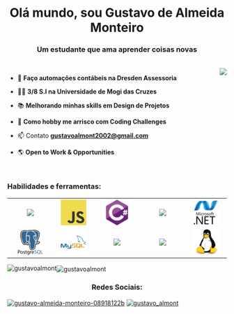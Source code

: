 <h1 align="center">Olá mundo, sou Gustavo de Almeida Monteiro</h1>
<h3 align="center">Um estudante que ama aprender coisas novas</h3>

<br/>

<img align= right img src="https://user-images.githubusercontent.com/100509300/155876422-b23f0243-e75b-480b-bf85-31e02e9e7054.png">


- 🔭 **Faço automações contábeis na Dresden Assessoria**

- 👨‍🎓 **3/8 S.I na Universidade de Mogi das Cruzes**

- 📚 **Melhorando minhas skills em Design de Projetos**

- 🌱 **Como hobby me arrisco com Coding Challenges**

- 📫 Contato **gustavoalmont2002@gmail.com**

- 🌎 **Open to Work & Opportunities**

<br/>


<h3 align="left">Habilidades e ferramentas:</h3>

<table width="100">
<tbody><tr>
    <td align="center" width="250">
        <a target="_blank" rel="noopener noreferrer" href="https://camo.githubusercontent.com/888e388801f947dec7c3d843942c277af25fe2b1aed1821542c4e711f210312a/68747470733a2f2f75706c6f61642e77696b696d656469612e6f72672f77696b6970656469612f636f6d6d6f6e732f7468756d622f632f63332f507974686f6e2d6c6f676f2d6e6f746578742e7376672f37363870782d507974686f6e2d6c6f676f2d6e6f746578742e7376672e706e67"><img src="https://camo.githubusercontent.com/888e388801f947dec7c3d843942c277af25fe2b1aed1821542c4e711f210312a/68747470733a2f2f75706c6f61642e77696b696d656469612e6f72672f77696b6970656469612f636f6d6d6f6e732f7468756d622f632f63332f507974686f6e2d6c6f676f2d6e6f746578742e7376672f37363870782d507974686f6e2d6c6f676f2d6e6f746578742e7376672e706e67" width="60" style="max-width: 100%;"></a>
    </td>
    <td align="center" width="250">
        <a target="_blank" rel="noopener noreferrer" href="https://developer.mozilla.org/en-US/docs/Web/JavaScript"><img src="https://raw.githubusercontent.com/devicons/devicon/master/icons/javascript/javascript-original.svg" width="60" style="max-width: 100%;"></a>
    </td>
    <td align="center" width="250">
        <a target="_blank" rel="noopener noreferrer" href="https://www.w3schools.com/cs/"><img src="https://raw.githubusercontent.com/devicons/devicon/master/icons/csharp/csharp-original.svg" width="60" style="max-width: 100%;"></a>
    </td>
    <td align="center" width="250">
        <a target="_blank" rel="noopener noreferrer" href="https://camo.githubusercontent.com/7272fbb96da1c2b30e16ba3608d1cf66ba8a30c5f8aa92e288b068b340f38ac7/68747470733a2f2f7777772e766563746f726c6f676f2e7a6f6e652f6c6f676f732f6e6f64656a732f6e6f64656a732d617232312e737667"><img src="https://camo.githubusercontent.com/7272fbb96da1c2b30e16ba3608d1cf66ba8a30c5f8aa92e288b068b340f38ac7/68747470733a2f2f7777772e766563746f726c6f676f2e7a6f6e652f6c6f676f732f6e6f64656a732f6e6f64656a732d617232312e737667" data-canonical-src="https://www.vectorlogo.zone/logos/nodejs/nodejs-ar21.svg" style="max-width: 100%;"></a>
    </td>
    <td align="center" width="250">
        <a target="_blank" rel="noopener noreferrer" href="https://dotnet.microsoft.com/"><img src="https://raw.githubusercontent.com/devicons/devicon/master/icons/dot-net/dot-net-original-wordmark.svg" width="60" style="max-width: 100%;"></a>
    </td>
</tr>
<tr>
    <td align="center">
        <a target="_blank" rel="noopener noreferrer" href="https://www.postgresql.org"><img src="https://raw.githubusercontent.com/devicons/devicon/master/icons/postgresql/postgresql-original-wordmark.svg" width="60" style="max-width: 100%;"></a>
    </td>
    <td align="center">
        <a target="_blank" rel="noopener noreferrer" href="https://www.mysql.com/"><img src="https://raw.githubusercontent.com/devicons/devicon/master/icons/mysql/mysql-original-wordmark.svg" width="60" style="max-width: 100%;"></a>
    </td>
    <td align="center">
        <a target="_blank" rel="noopener noreferrer" href="https://github.com/bestofjs/bestofjs-webui/blob/master/public/logos/vscode.svg"><img src="https://github.com/bestofjs/bestofjs-webui/raw/master/public/logos/vscode.svg" width="60" style="max-width: 100%;"></a>
    </td>
    <td align="center">
        <a target="_blank" rel="noopener noreferrer" href="https://git-scm.com/"><img src="https://www.vectorlogo.zone/logos/git-scm/git-scm-icon.svg" width="60" style="max-width: 100%;"></a>
    </td>
    <td align="center">
        <a target="_blank" rel="noopener noreferrer" href="https://www.linux.org/"><img src="https://raw.githubusercontent.com/devicons/devicon/master/icons/linux/linux-original.svg" width="60" style="max-width: 100%;"></a>
    </td>
</tr>
</tbody></table>



<p><img align="left" src="https://github-readme-stats.vercel.app/api/top-langs?username=gustavoalmont&show_icons=true&locale=en&layout=compact" alt="gustavoalmont" /></p>

<p><img align="center" src="https://github-readme-streak-stats.herokuapp.com/?user=gustavoalmont&" alt="gustavoalmont" /></p>

<h3 align="center">Redes Sociais:</h3>

<p align="left">
<a href="https://linkedin.com/in/gustavo-almeida-monteiro-08918122b" target="blank"><img align="center" src="https://raw.githubusercontent.com/rahuldkjain/github-profile-readme-generator/master/src/images/icons/Social/linked-in-alt.svg" alt="gustavo-almeida-monteiro-08918122b" height="45" width="60" /></a>
<a href="https://instagram.com/gustavo_almont" target="blank"><img align="center" src="https://raw.githubusercontent.com/rahuldkjain/github-profile-readme-generator/master/src/images/icons/Social/instagram.svg" alt="gustavo_almont" height="45" width="60" /></a>
</p>

